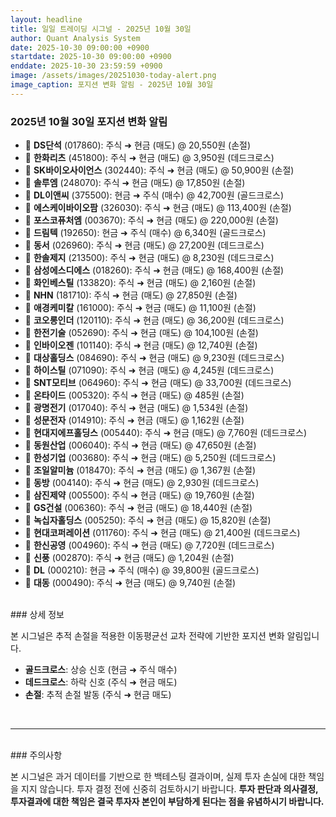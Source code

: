 ```yaml
---
layout: headline
title: 일일 트레이딩 시그널 - 2025년 10월 30일
author: Quant Analysis System
date: 2025-10-30 09:00:00 +0900
startdate: 2025-10-30 09:00:00 +0900
enddate: 2025-10-30 23:59:59 +0900
image: /assets/images/20251030-today-alert.png
image_caption: 포지션 변화 알림 - 2025년 10월 30일
---
```


### 2025년 10월 30일 포지션 변화 알림

- 🔵 **DS단석** (017860): 주식 ➜ 현금 (매도) @ 20,550원 (손절)
- 🔵 **한화리츠** (451800): 주식 ➜ 현금 (매도) @ 3,950원 (데드크로스)
- 🔵 **SK바이오사이언스** (302440): 주식 ➜ 현금 (매도) @ 50,900원 (손절)
- 🔵 **솔루엠** (248070): 주식 ➜ 현금 (매도) @ 17,850원 (손절)
- 🔴 **DL이앤씨** (375500): 현금 ➜ 주식 (매수) @ 42,700원 (골드크로스)
- 🔵 **에스케이바이오팜** (326030): 주식 ➜ 현금 (매도) @ 113,400원 (손절)
- 🔵 **포스코퓨처엠** (003670): 주식 ➜ 현금 (매도) @ 220,000원 (손절)
- 🔴 **드림텍** (192650): 현금 ➜ 주식 (매수) @ 6,340원 (골드크로스)
- 🔵 **동서** (026960): 주식 ➜ 현금 (매도) @ 27,200원 (데드크로스)
- 🔵 **한솔제지** (213500): 주식 ➜ 현금 (매도) @ 8,230원 (데드크로스)
- 🔵 **삼성에스디에스** (018260): 주식 ➜ 현금 (매도) @ 168,400원 (손절)
- 🔵 **화인베스틸** (133820): 주식 ➜ 현금 (매도) @ 2,160원 (손절)
- 🔵 **NHN** (181710): 주식 ➜ 현금 (매도) @ 27,850원 (손절)
- 🔵 **애경케미칼** (161000): 주식 ➜ 현금 (매도) @ 11,100원 (손절)
- 🔵 **코오롱인더** (120110): 주식 ➜ 현금 (매도) @ 36,200원 (데드크로스)
- 🔵 **한전기술** (052690): 주식 ➜ 현금 (매도) @ 104,100원 (손절)
- 🔵 **인바이오젠** (101140): 주식 ➜ 현금 (매도) @ 12,740원 (손절)
- 🔵 **대상홀딩스** (084690): 주식 ➜ 현금 (매도) @ 9,230원 (데드크로스)
- 🔵 **하이스틸** (071090): 주식 ➜ 현금 (매도) @ 4,245원 (데드크로스)
- 🔵 **SNT모티브** (064960): 주식 ➜ 현금 (매도) @ 33,700원 (데드크로스)
- 🔵 **온타이드** (005320): 주식 ➜ 현금 (매도) @ 485원 (손절)
- 🔵 **광명전기** (017040): 주식 ➜ 현금 (매도) @ 1,534원 (손절)
- 🔵 **성문전자** (014910): 주식 ➜ 현금 (매도) @ 1,162원 (손절)
- 🔵 **현대지에프홀딩스** (005440): 주식 ➜ 현금 (매도) @ 7,760원 (데드크로스)
- 🔵 **동원산업** (006040): 주식 ➜ 현금 (매도) @ 47,650원 (손절)
- 🔵 **한성기업** (003680): 주식 ➜ 현금 (매도) @ 5,250원 (데드크로스)
- 🔵 **조일알미늄** (018470): 주식 ➜ 현금 (매도) @ 1,367원 (손절)
- 🔵 **동방** (004140): 주식 ➜ 현금 (매도) @ 2,930원 (데드크로스)
- 🔵 **삼진제약** (005500): 주식 ➜ 현금 (매도) @ 19,760원 (손절)
- 🔵 **GS건설** (006360): 주식 ➜ 현금 (매도) @ 18,440원 (손절)
- 🔵 **녹십자홀딩스** (005250): 주식 ➜ 현금 (매도) @ 15,820원 (손절)
- 🔵 **현대코퍼레이션** (011760): 주식 ➜ 현금 (매도) @ 21,400원 (데드크로스)
- 🔵 **한신공영** (004960): 주식 ➜ 현금 (매도) @ 7,720원 (데드크로스)
- 🔵 **신풍** (002870): 주식 ➜ 현금 (매도) @ 1,204원 (손절)
- 🔴 **DL** (000210): 현금 ➜ 주식 (매수) @ 39,800원 (골드크로스)
- 🔵 **대동** (000490): 주식 ➜ 현금 (매도) @ 9,740원 (손절)


<br />
### 상세 정보

본 시그널은 추적 손절을 적용한 이동평균선 교차 전략에 기반한 포지션 변화 알림입니다.

- **골드크로스**: 상승 신호 (현금 ➜ 주식 매수)
- **데드크로스**: 하락 신호 (주식 ➜ 현금 매도)
- **손절**: 추적 손절 발동 (주식 ➜ 현금 매도)
<br />

---

<br />
### 주의사항

본 시그널은 과거 데이터를 기반으로 한 백테스팅 결과이며, 실제 투자 손실에 대한 책임을 지지 않습니다. 투자 결정 전에 신중히 검토하시기 바랍니다. **투자 판단과 의사결정, 투자결과에 대한 책임은 결국 투자자 본인이 부담하게 된다는 점을 유념하시기 바랍니다.**
